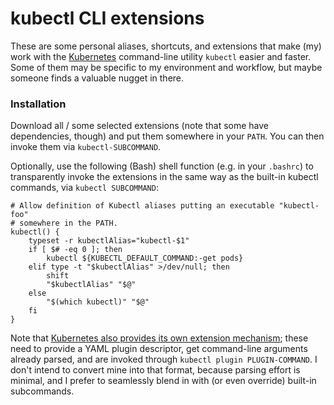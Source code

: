 # kubectl CLI extensions

These are some personal aliases, shortcuts, and extensions that make (my) work with the [Kubernetes](http://kubernetes.io/) command-line utility `kubectl` easier and faster. Some of them may be specific to my environment and workflow, but maybe someone finds a valuable nugget in there.

### Installation

Download all / some selected extensions (note that some have dependencies, though) and put them somewhere in your `PATH`. You can then invoke them via `kubectl-SUBCOMMAND`.

Optionally, use the following (Bash) shell function (e.g. in your `.bashrc`) to transparently invoke the extensions in the same way as the built-in kubectl commands, via `kubectl SUBCOMMAND`:

    # Allow definition of Kubectl aliases putting an executable "kubectl-foo"
    # somewhere in the PATH.
    kubectl() {
        typeset -r kubectlAlias="kubectl-$1"
        if [ $# -eq 0 ]; then
            kubectl ${KUBECTL_DEFAULT_COMMAND:-get pods}
        elif type -t "$kubectlAlias" >/dev/null; then
            shift
            "$kubectlAlias" "$@"
        else
            "$(which kubectl)" "$@"
        fi
    }

Note that [Kubernetes also provides its own extension mechanism](https://kubernetes.io/docs/tasks/extend-kubectl/kubectl-plugins/); these need to provide a YAML plugin descriptor, get command-line arguments already parsed, and are invoked through `kubectl plugin PLUGIN-COMMAND`. I don't intend to convert mine into that format, because parsing effort is minimal, and I prefer to seamlessly blend in with (or even override) built-in subcommands.
